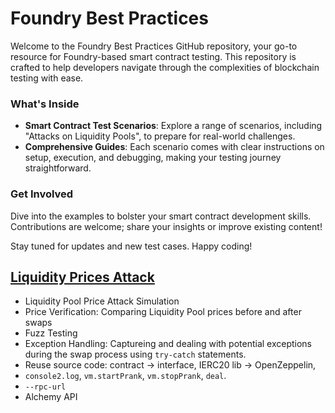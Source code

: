 # Foundry Best Practices

Welcome to the Foundry Best Practices GitHub repository, your go-to resource for Foundry-based smart contract testing. This repository is crafted to help developers navigate through the complexities of blockchain testing with ease.

### What's Inside

- **Smart Contract Test Scenarios**: Explore a range of scenarios, including "Attacks on Liquidity Pools", to prepare for real-world challenges.
- **Comprehensive Guides**: Each scenario comes with clear instructions on setup, execution, and debugging, making your testing journey straightforward.

### Get Involved

Dive into the examples to bolster your smart contract development skills. Contributions are welcome; share your insights or improve existing content!

Stay tuned for updates and new test cases. Happy coding!

## [Liquidity Prices Attack](https://github.com/42techlabs/Foundry-Best-Practices/tree/main/liquidity_prices_attack)
- Liquidity Pool Price Attack Simulation
- Price Verification: Comparing Liquidity Pool prices before and after swaps
- Fuzz Testing
- Exception Handling: Captureing and dealing with potential exceptions during the swap process using `try-catch` statements.
- Reuse source code: contract -> interface, IERC20 lib -> OpenZeppelin,
- `console2.log`, `vm.startPrank`, `vm.stopPrank`, `deal`.
- `--rpc-url`
- Alchemy API